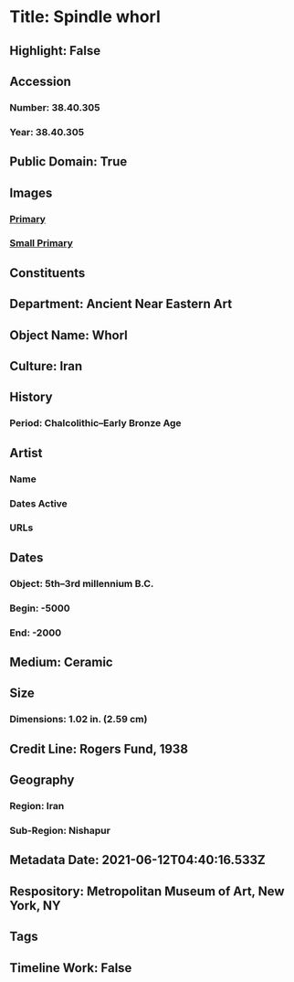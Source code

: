 # Title: Spindle whorl
## Highlight: False
## Accession
### Number: 38.40.305
### Year: 38.40.305
## Public Domain: True
## Images
### [Primary](https://images.metmuseum.org/CRDImages/an/original/me38_40_305.jpg)
### [Small Primary](https://images.metmuseum.org/CRDImages/an/web-large/me38_40_305.jpg)
## Constituents
## Department: Ancient Near Eastern Art
## Object Name: Whorl
## Culture: Iran
## History
### Period: Chalcolithic–Early Bronze Age
## Artist
### Name
### Dates Active
### URLs
## Dates
### Object: 5th–3rd millennium B.C.
### Begin: -5000
### End: -2000
## Medium: Ceramic
## Size
### Dimensions: 1.02 in. (2.59 cm)
## Credit Line: Rogers Fund, 1938
## Geography
### Region: Iran
### Sub-Region: Nishapur
## Metadata Date: 2021-06-12T04:40:16.533Z
## Respository: Metropolitan Museum of Art, New York, NY
## Tags
## Timeline Work: False